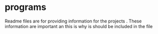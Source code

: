 # programs
Readme files are for providing information for the projects . These information are important an this is why is should be included in the file
